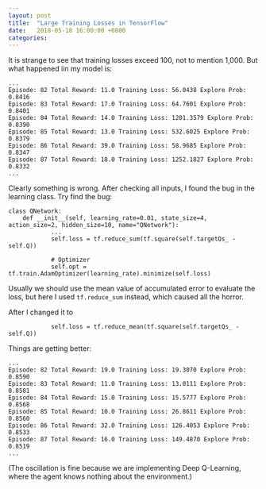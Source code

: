 ```yaml
---
layout: post
title:  "Large Training Losses in TensorFlow"
date:   2018-05-18 16:00:00 +0800
categories: 
---
```


It is strange to see that training losses exceed 100, not to mention 1,000. But what happened iin my model is:

```
...
Episode: 82 Total Reward: 11.0 Training Loss: 56.0438 Explore Prob: 0.8416
Episode: 83 Total Reward: 17.0 Training Loss: 64.7601 Explore Prob: 0.8401
Episode: 84 Total Reward: 14.0 Training Loss: 1201.3579 Explore Prob: 0.8390
Episode: 85 Total Reward: 13.0 Training Loss: 532.6025 Explore Prob: 0.8379
Episode: 86 Total Reward: 39.0 Training Loss: 58.9685 Explore Prob: 0.8347
Episode: 87 Total Reward: 18.0 Training Loss: 1252.1827 Explore Prob: 0.8332
...
```

Clearly something is wrong. After checking all inputs, I found the bug in the learning class. Try find the bug:
```
class QNetwork:
    def __init__(self, learning_rate=0.01, state_size=4, action_size=2, hidden_size=10, name="QNetwork"):
    		...
            self.loss = tf.reduce_sum(tf.square(self.targetQs_ - self.Q))

            # Optimizer
            self.opt = tf.train.AdamOptimizer(learning_rate).minimize(self.loss)
```

Usually we should use the mean value of accumulated error to evaluate the loss, but here I used `tf.reduce_sum` instead, which caused all the horror.

After I changed it to
```
            self.loss = tf.reduce_mean(tf.square(self.targetQs_ - self.Q))
```

Things are getting better:
```
...
Episode: 82 Total Reward: 19.0 Training Loss: 19.3070 Explore Prob: 0.8590
Episode: 83 Total Reward: 11.0 Training Loss: 13.0111 Explore Prob: 0.8581
Episode: 84 Total Reward: 15.0 Training Loss: 15.5777 Explore Prob: 0.8568
Episode: 85 Total Reward: 10.0 Training Loss: 26.8611 Explore Prob: 0.8560
Episode: 86 Total Reward: 32.0 Training Loss: 126.4053 Explore Prob: 0.8533
Episode: 87 Total Reward: 16.0 Training Loss: 149.4870 Explore Prob: 0.8519
...
```

(The oscillation is fine because we are implementing Deep Q-Learning, where the agent knows nothing about the environment.)
